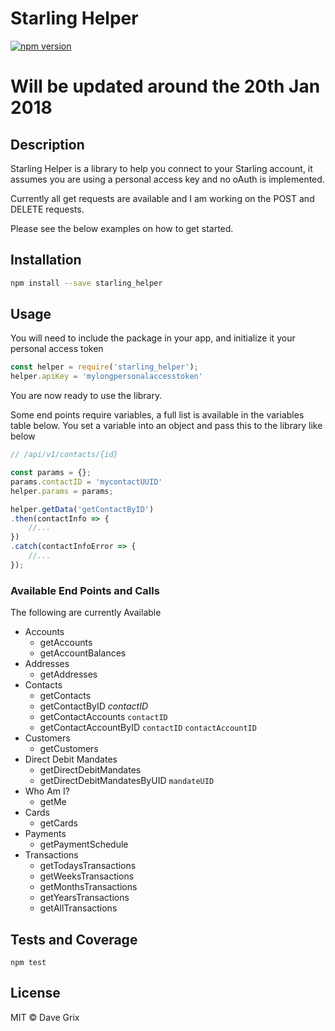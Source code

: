 # Starling Helper

<!--@shields.plastic('npm')-->
[![npm version](https://img.shields.io/npm/v/starling_helper.svg?style=plastic)](https://www.npmjs.com/package/starling_helper)
<!--/@-->

# Will be updated around the 20th Jan 2018

## Description

Starling Helper is a library to help you connect to your Starling account, it assumes you are using a personal access key and no oAuth is implemented.

Currently all get requests are available and I am working on the POST and DELETE requests.

Please see the below examples on how to get started.

<!--@installation()-->
## Installation

```sh
npm install --save starling_helper
```
<!--/@-->

## Usage 

You will need to include the package in your app, and initialize it your personal access token

```javascript
const helper = require('starling_helper');
helper.apiKey = 'mylongpersonalaccesstoken'
```

You are now ready to use the library.

Some end points require variables, a full list is available in the variables table below.
You set a variable into an object and pass this to the library like below

```javascript
// /api/v1/contacts/{id}

const params = {};
params.contactID = 'mycontactUUID'
helper.params = params;

helper.getData('getContactByID')
.then(contactInfo => {
    //...
})
.catch(contactInfoError => {
    //...
});
```

### Available End Points and Calls

The following are currently Available

* Accounts
    * getAccounts
    * getAccountBalances
* Addresses
    * getAddresses
* Contacts
    * getContacts
    * getContactByID      _contactID_
    * getContactAccounts ```contactID```
    * getContactAccountByID ```contactID``` ```contactAccountID```
* Customers
    * getCustomers
* Direct Debit Mandates
    * getDirectDebitMandates
    * getDirectDebitMandatesByUID ```mandateUID```
* Who Am I?
    * getMe
* Cards
    * getCards
* Payments
    * getPaymentSchedule
* Transactions
    * getTodaysTransactions
    * getWeeksTransactions
    * getMonthsTransactions
    * getYearsTransactions
    * getAllTransactions
    
    
## Tests and Coverage

```
npm test
```


<!--@license()-->
## License

MIT © Dave Grix
<!--/@-->

